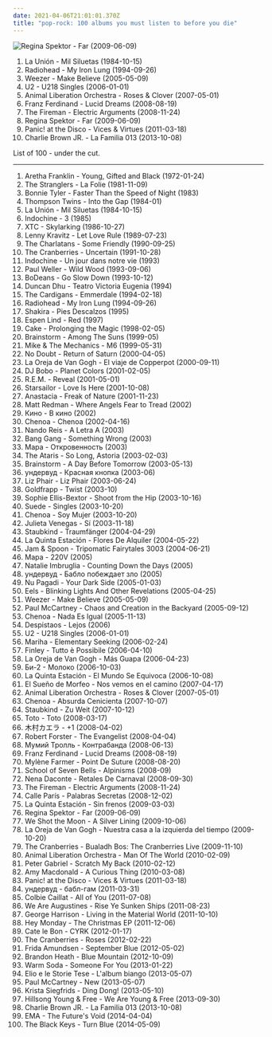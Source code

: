 ```yaml
---
date: 2021-04-06T21:01:01.370Z
title: "pop-rock: 100 albums you must listen to before you die"
---
```

![Regina Spektor - Far (2009-06-09)](http://coverartarchive.org/release/8de3f2da-225f-49de-bb40-7a58e3bb0518/3715735677-500.jpg "Regina Spektor - Far (2009-06-09)")
<ol class="albums">
<li data-cover="https://img.discogs.com/xXsuSSgDoqDQxdNSs4eG5Qbs2Js=/fit-in/600x600/filters:strip_icc():format(jpeg):mode_rgb():quality(90)/discogs-images/R-6867745-1428334370-7374.jpeg.jpg" data-tags="spanish, new wave, spain, españa, pop-rock, movida, iveldie best of 1984, mil siluetas, lobo en paris" role="button">La Unión - Mil Siluetas (1984-10-15)</li>
<li data-cover="http://coverartarchive.org/release/13c58395-5df0-4db3-8513-5c2d87bfbd7c/10359692033-500.jpg" data-tags="alternative rock, rock, radiohead" role="button">Radiohead - My Iron Lung (1994-09-26)</li>
<li data-cover="https://via.placeholder.com/450" data-tags="rock, alternative rock, alternative" role="button">Weezer - Make Believe (2005-05-09)</li>
<li data-cover="http://coverartarchive.org/release/50960a67-c4cc-4845-b722-cf2372d7e5f9/7165424755-500.jpg" data-tags="rock, u2" role="button">U2 - U218 Singles (2006-01-01)</li>
<li data-cover="https://img.discogs.com/d3ASlPbUB-4Mz0OMN5xy-q8QVOg=/fit-in/600x600/filters:strip_icc():format(jpeg):mode_rgb():quality(90)/discogs-images/R-8408730-1476926306-1006.jpeg.jpg" data-tags="chillout, pop, rock, 00s, pop-rock, 00s pop, cheer up, 00s rock, just love it, happy times music, 00s pop-rock" role="button">Animal Liberation Orchestra - Roses & Clover (2007-05-01)</li>
<li data-cover="https://img.discogs.com/Y-Yi_ggmQSrqk6fzQ8ZlIHcG2IA=/fit-in/600x614/filters:strip_icc():format(jpeg):mode_rgb():quality(90)/discogs-images/R-813412-1333386623.jpeg.jpg" data-tags="uk, pop-rock, tom1, coolwench" role="button">Franz Ferdinand - Lucid Dreams (2008-08-19)</li>
<li data-cover="http://coverartarchive.org/release/b191012a-a793-40b7-9bb1-f0adc12b9362/10429296898-500.jpg" data-tags="pop-rock" role="button">The Fireman - Electric Arguments (2008-11-24)</li>
<li data-cover="http://coverartarchive.org/release/8de3f2da-225f-49de-bb40-7a58e3bb0518/3715735677-500.jpg" data-tags="pop, piano, anti-folk, indie, alternative, indie pop, indie rock, 00s" role="button">Regina Spektor - Far (2009-06-09)</li>
<li data-cover="http://coverartarchive.org/release/dafe15c2-5fb9-4a5f-9b12-df031d3b0e9b/2103470066-500.jpg" data-tags="alternative rock" role="button">Panic! at the Disco - Vices & Virtues (2011-03-18)</li>
<li data-cover="http://coverartarchive.org/release/e563292f-5a19-4cf4-87ca-a6820f9dc96e/8566278172-500.jpg" data-tags="alternative rock, reggae, alternative metal, ska punk, male vocalists, pop-rock, skate punk, rap rock" role="button">Charlie Brown JR. - La Familia 013 (2013-10-08)</li>
</ol>
List of 100 - under the cut.
<!-- more -->

_________________

<ol class="albums">
<li data-cover="http://coverartarchive.org/release/6225781f-ffff-3a20-8c9d-cd10f51bc6ac/6114896613-500.jpg" data-tags="soul" role="button">
Aretha Franklin - Young, Gifted and Black (1972-01-24)
</li>
<li data-cover="http://coverartarchive.org/release/c6911b3b-135f-4b7b-a2cc-b90ea1e11ac9/3514546977-500.jpg" data-tags="new wave" role="button">
The Stranglers - La Folie (1981-11-09)
</li>
<li data-cover="http://coverartarchive.org/release/7a9017e4-cd8a-4375-803c-52edb9c173ce/23446264259-500.jpg" data-tags="female vocalists, 80s" role="button">
Bonnie Tyler - Faster Than the Speed of Night (1983)
</li>
<li data-cover="https://img.discogs.com/epAhMLbNQuzlE41v44lQ_rdlVkU=/fit-in/600x593/filters:strip_icc():format(jpeg):mode_rgb():quality(90)/discogs-images/R-8867709-1470425312-2068.jpeg.jpg" data-tags="80s" role="button">
Thompson Twins - Into the Gap (1984-01)
</li>
<li data-cover="https://img.discogs.com/xXsuSSgDoqDQxdNSs4eG5Qbs2Js=/fit-in/600x600/filters:strip_icc():format(jpeg):mode_rgb():quality(90)/discogs-images/R-6867745-1428334370-7374.jpeg.jpg" data-tags="spanish, new wave, spain, españa, pop-rock, movida, iveldie best of 1984, mil siluetas, lobo en paris" role="button">
La Unión - Mil Siluetas (1984-10-15)
</li>
<li data-cover="http://coverartarchive.org/release/9a3e8e67-fd9a-4f34-bd2f-706d1abc5cca/18002840744-500.jpg" data-tags="pop, rock, 80s, new wave, synthpop, male vocalists, pop-rock, france, irack" role="button">
Indochine - 3 (1985)
</li>
<li data-cover="https://img.discogs.com/-JwCORnBzY_8mUfZCG7WP4OKblI=/fit-in/600x598/filters:strip_icc():format(jpeg):mode_rgb():quality(90)/discogs-images/R-2915027-1307085370.jpeg.jpg" data-tags="80s, pop" role="button">
XTC - Skylarking (1986-10-27)
</li>
<li data-cover="https://img.discogs.com/UGLkfyzaC9F8vzuuNd2I-6uWEYA=/fit-in/268x268/filters:strip_icc():format(jpeg):mode_rgb():quality(90)/discogs-images/R-7919633-1528727617-6341.jpeg.jpg" data-tags="rock" role="button">
Lenny Kravitz - Let Love Rule (1989-07-23)
</li>
<li data-cover="http://coverartarchive.org/release/91f744a9-83ff-4136-a570-956284fe0453/26961386827-500.jpg" data-tags="britpop" role="button">
The Charlatans - Some Friendly (1990-09-25)
</li>
<li data-cover="http://coverartarchive.org/release/b2e3f5aa-4c49-4252-ae94-34139dceb9bc/14435804826-500.jpg" data-tags="indie, pop, rock, alternative, post-punk, dream pop, pop-rock, favourite groups" role="button">
The Cranberries - Uncertain (1991-10-28)
</li>
<li data-cover="http://coverartarchive.org/release/2a88f895-0150-4154-9506-034516571d52/1269392161-500.jpg" data-tags="rock, alternative, new wave, pop-rock, chadwick, ailenrocfrancophone" role="button">
Indochine - Un jour dans notre vie (1993)
</li>
<li data-cover="http://coverartarchive.org/release/6b8010bb-37c8-3ffc-9e2c-b446d177b24a/23522526719-500.jpg" data-tags="rock" role="button">
Paul Weller - Wild Wood (1993-09-06)
</li>
<li data-cover="https://img.discogs.com/45eb04efa1b9dab860c60bebc1bf69d223f02605/images/spacer.gif" data-tags="indie, rock, alternative, alternative rock, male vocalists, acoustic rock, pop-rock, wisconsin" role="button">
BoDeans - Go Slow Down (1993-10-12)
</li>
<li data-cover="https://via.placeholder.com/450" data-tags="pop, rock, spanish rock, spanish pop, pop-rock, mis cds" role="button">
Duncan Dhu - Teatro Victoria Eugenia (1994)
</li>
<li data-cover="http://coverartarchive.org/release/6a61d8ff-b26c-39e9-a173-34fd885fd7b4/6866747811-500.jpg" data-tags="pop, rock, alternative, 90s" role="button">
The Cardigans - Emmerdale (1994-02-18)
</li>
<li data-cover="http://coverartarchive.org/release/13c58395-5df0-4db3-8513-5c2d87bfbd7c/10359692033-500.jpg" data-tags="alternative rock, rock, radiohead" role="button">
Radiohead - My Iron Lung (1994-09-26)
</li>
<li data-cover="https://img.discogs.com/qcWBFQFciRaoopm5UMLAcDJCvFY=/fit-in/600x539/filters:strip_icc():format(jpeg):mode_rgb():quality(90)/discogs-images/R-5261605-1402393167-6660.jpeg.jpg" data-tags="spanish, latin, shakira, rock" role="button">
Shakira - Pies Descalzos (1995)
</li>
<li data-cover="https://img.discogs.com/dxsHVHRo_Sghkw02qqK1PrYCJ9w=/fit-in/600x588/filters:strip_icc():format(jpeg):mode_rgb():quality(90)/discogs-images/R-1432349-1308421199.jpeg.jpg" data-tags="pop, memories, pop-rock, voices, 90s pop" role="button">
Espen Lind - Red (1997)
</li>
<li data-cover="http://coverartarchive.org/release/d0c81325-1494-4afe-84be-3466f3858ccc/23449580297-500.jpg" data-tags="alternative" role="button">
Cake - Prolonging the Magic (1998-02-05)
</li>
<li data-cover="https://img.discogs.com/2gBTVFHaHax6cvlSgHB6mrcHJdo=/fit-in/593x600/filters:strip_icc():format(jpeg):mode_rgb():quality(90)/discogs-images/R-145564-1306598806.jpeg.jpg" data-tags="pop rock, britpop, pop-rock, maybe, soft-rock, latvia, rockapops, rockopops, marlijs, czalbums" role="button">
Brainstorm - Among The Suns (1999-05)
</li>
<li data-cover="http://coverartarchive.org/release/68489f7c-42d6-4bfc-95c5-92a5b4d8f620/6042571727-500.jpg" data-tags="progressive rock, pop rock, pop-rock, new prog, roxette, mike e the mechanics-m6, llllllll" role="button">
Mike & The Mechanics - M6 (1999-05-31)
</li>
<li data-cover="http://coverartarchive.org/release/babc0460-f5b0-47e9-abae-0b9df6b87deb/14791398017-500.jpg" data-tags="rock, ska" role="button">
No Doubt - Return of Saturn (2000-04-05)
</li>
<li data-cover="http://coverartarchive.org/release/3e1b3d08-3af2-43ac-8010-64a801b45d25/10003126515-500.jpg" data-tags="spanish, pop" role="button">
La Oreja de Van Gogh - El viaje de Copperpot (2000-09-11)
</li>
<li data-cover="http://coverartarchive.org/release/3031e010-91b4-4bf8-82aa-f8b4c8850670/11607872522-500.jpg" data-tags="pop, dance, pop-rock, dance music, male and female, dj bobo, djbobo" role="button">
DJ Bobo - Planet Colors (2001-02-05)
</li>
<li data-cover="http://coverartarchive.org/release/0adf4299-fc93-327f-8bc1-2c6d65bdc507/3113582104-500.jpg" data-tags="alternative, 00s, rock" role="button">
R.E.M. - Reveal (2001-05-01)
</li>
<li data-cover="https://img.discogs.com/E7K2dUvuC731u-MhaenRXESSYbk=/fit-in/600x596/filters:strip_icc():format(jpeg):mode_rgb():quality(90)/discogs-images/R-1320995-1209578279.jpeg.jpg" data-tags="britpop, british" role="button">
Starsailor - Love Is Here (2001-10-08)
</li>
<li data-cover="http://coverartarchive.org/release/5a772b9e-cd00-472a-8e11-fa7c3af82d80/18956006311-500.jpg" data-tags="pop" role="button">
Anastacia - Freak of Nature (2001-11-23)
</li>
<li data-cover="http://coverartarchive.org/release/39c639e7-2a8b-4d1b-97f9-1951124bd724/4739706218-500.jpg" data-tags="pop rock, christian, christian rock, male vocalist, worship, christian pop, pop-rock, praise, praise & worship, modern worship, hillsong, adoration, christian worship, worship praise, matt redman, voci maschili, maschi, maschio, occhi a cuoricino, praise worship, voce maschile, clan gathering 07, worship rock pop, worship praise acoustic, christian male vocals, christian worship acoustic" role="button">
Matt Redman - Where Angels Fear to Tread (2002)
</li>
<li data-cover="https://img.discogs.com/DusyygILGPaDWpMVey1yAmzAico=/fit-in/600x526/filters:strip_icc():format(jpeg):mode_rgb():quality(90)/discogs-images/R-985684-1485355446-4169.jpeg.jpg" data-tags="soundtrack, pop, rock, instrumental, 80s, russian, pop-rock, russian rock, red wave" role="button">
Кино - В кино (2002)
</li>
<li data-cover="https://img.discogs.com/vtuIOZ-FxtU3-rJ3wi1LLWMNTEo=/fit-in/600x600/filters:strip_icc():format(jpeg):mode_rgb():quality(90)/discogs-images/R-2806149-1493075038-7360.jpeg.jpg" data-tags="spanish, dance-pop, r&b, pop-rock, fado" role="button">
Chenoa - Chenoa (2002-04-16)
</li>
<li data-cover="http://coverartarchive.org/release/6d722359-15e0-4691-8223-9e10a77265df/4672052519-500.jpg" data-tags="brazilian, pop-rock" role="button">
Nando Reis - A Letra A (2003)
</li>
<li data-cover="http://coverartarchive.org/release/994e2eae-daf6-4428-a109-08ee24226397/7204386247-500.jpg" data-tags="trip-hop, icelandic" role="button">
Bang Gang - Something Wrong (2003)
</li>
<li data-cover="http://coverartarchive.org/release/dd729d06-09cc-49dc-8bc7-e09fd3006248/27801265989-500.jpg" data-tags="pop-rock, russian rock" role="button">
Мара - Откровенность (2003)
</li>
<li data-cover="http://coverartarchive.org/release/d3cf2f17-2dd6-4dcc-92bc-00d1fd4ec509/4809733267-500.jpg" data-tags="rock, punk rock, pop punk, alternative" role="button">
The Ataris - So Long, Astoria (2003-02-03)
</li>
<li data-cover="http://coverartarchive.org/release/d57d9453-0ede-4ee3-b666-17402b1d449f/19421884197-500.jpg" data-tags="pop-rock" role="button">
Brainstorm - A Day Before Tomorrow (2003-05-13)
</li>
<li data-cover="https://img.discogs.com/2SHWUIZlhwNj6WRoKx-RaQVqV4s=/fit-in/600x529/filters:strip_icc():format(jpeg):mode_rgb():quality(90)/discogs-images/R-2434811-1283867539.jpeg.jpg" data-tags="pop-rock" role="button">
ундервуд - Красная кнопка (2003-06)
</li>
<li data-cover="https://img.discogs.com/LWJ-AKum2NOXPYjc0WBwPF-S9GM=/fit-in/300x300/filters:strip_icc():format(jpeg):mode_rgb():quality(90)/discogs-images/R-1966844-1330288157.jpeg.jpg" data-tags="rock" role="button">
Liz Phair - Liz Phair (2003-06-24)
</li>
<li data-cover="https://via.placeholder.com/450" data-tags="electronic, electronica, trip-hop, 80s, uk, electro, synth pop, england, trip hop, synthpop, triphop, pop-rock, bath, synth-pop, west country, primary, south west, groove-y" role="button">
Goldfrapp - Twist (2003-10)
</li>
<li data-cover="http://coverartarchive.org/release/a0780eda-0c5e-46ef-b7cf-6f4d4eeca1a6/7107828358-500.jpg" data-tags="electronic, dance, disco" role="button">
Sophie Ellis-Bextor - Shoot from the Hip (2003-10-16)
</li>
<li data-cover="http://coverartarchive.org/release/1afe7e41-7c77-4e13-90e5-f170404ad3df/13703071855-500.jpg" data-tags="alternative, brit-pop, alternative britpop, alternative rock, 90s" role="button">
Suede - Singles (2003-10-20)
</li>
<li data-cover="https://img.discogs.com/IlgiVp_n_8wjKnaMA7X5hpFPa_Q=/fit-in/600x535/filters:strip_icc():format(jpeg):mode_rgb():quality(90)/discogs-images/R-2769793-1474890938-8871.jpeg.jpg" data-tags="spanish, pop-rock, spanish-pop, chenoa" role="button">
Chenoa - Soy Mujer (2003-10-20)
</li>
<li data-cover="https://img.discogs.com/mDgqGCHtS5QcIjLslTumzElfVQ8=/fit-in/200x179/filters:strip_icc():format(jpeg):mode_rgb():quality(90)/discogs-images/R-347070-1307145634.jpeg.jpg" data-tags="spanish, latin, mexico, spanish rock, alternative pop, pop-rock, latin pop, mexican, latin grammy nominated, my whole damn collection, julietta venegas okay" role="button">
Julieta Venegas - Sí (2003-11-18)
</li>
<li data-cover="http://coverartarchive.org/release/cdcf0864-76b7-40df-a6e4-ef14490d4a69/11424942573-500.jpg" data-tags="pop, rock, deutsch, deutschrock, german, pop-rock, deutschpop, staubkind" role="button">
Staubkind - Traumfänger (2004-04-29)
</li>
<li data-cover="https://via.placeholder.com/450" data-tags="pop-rock, latin pop" role="button">
La Quinta Estación - Flores De Alquiler (2004-05-22)
</li>
<li data-cover="http://coverartarchive.org/release/ab5d41ff-49f0-4bc4-946f-4ce1a150c1fc/21036061433-500.jpg" data-tags="chillout, rock, kolla upp, techno, lounge, melancholy, pop-rock, depressive" role="button">
Jam & Spoon - Tripomatic Fairytales 3003 (2004-06-21)
</li>
<li data-cover="http://coverartarchive.org/release/c0f52241-5551-4afa-8249-fd2734eb51c8/27793502182-500.jpg" data-tags="pop-rock, russian rock" role="button">
Мара - 220V (2005)
</li>
<li data-cover="https://img.discogs.com/gWFyjWkLviBQ9l-TDlEN58Gw2hk=/fit-in/455x455/filters:strip_icc():format(jpeg):mode_rgb():quality(90)/discogs-images/R-2659818-1295384136.jpeg.jpg" data-tags="pop, female vocalists" role="button">
Natalie Imbruglia - Counting Down the Days (2005)
</li>
<li data-cover="http://coverartarchive.org/release/94ac09cb-b36d-46fe-9434-4b11b097db06/18394460007-500.jpg" data-tags="alternative, pop-rock, russian rock" role="button">
ундервуд - Бабло побеждает зло (2005)
</li>
<li data-cover="https://img.discogs.com/IA_I1mVffNZ58EgJUbWdEMkuam8=/fit-in/600x600/filters:strip_icc():format(jpeg):mode_rgb():quality(90)/discogs-images/R-575740-1396380075-7379.jpeg.jpg" data-tags="pop, alternative rock, pop rock, female vocal, pop-rock" role="button">
Nu Pagadi - Your Dark Side (2005-01-03)
</li>
<li data-cover="http://coverartarchive.org/release/6c6156f9-38a0-3183-85e8-df6432517dca/4207186910-500.jpg" data-tags="alternative, indie pop, alternative rock" role="button">
Eels - Blinking Lights And Other Revelations (2005-04-25)
</li>
<li data-cover="https://via.placeholder.com/450" data-tags="rock, alternative rock, alternative" role="button">
Weezer - Make Believe (2005-05-09)
</li>
<li data-cover="https://img.discogs.com/I_IpnXh9HEDOxqIngSw00LfkjKE=/fit-in/600x535/filters:strip_icc():format(jpeg):mode_rgb():quality(90)/discogs-images/R-9857184-1488751501-9893.jpeg.jpg" data-tags="classic rock, rock, 00s" role="button">
Paul McCartney - Chaos and Creation in the Backyard (2005-09-12)
</li>
<li data-cover="http://coverartarchive.org/release/9090468f-a561-45d5-95bb-2a5977526a70/21600972569-500.jpg" data-tags="spanish, pop-rock" role="button">
Chenoa - Nada Es Igual (2005-11-13)
</li>
<li data-cover="http://coverartarchive.org/release/77ea5ec9-5f5c-45bd-a55e-212fbf851a35/7459284654-500.jpg" data-tags="spanish, pop-rock, jota, albums i own on cd, despistaos" role="button">
Despistaos - Lejos (2006)
</li>
<li data-cover="http://coverartarchive.org/release/50960a67-c4cc-4845-b722-cf2372d7e5f9/7165424755-500.jpg" data-tags="rock, u2" role="button">
U2 - U218 Singles (2006-01-01)
</li>
<li data-cover="https://img.discogs.com/U-MJoPJN7gtejFJR-KOSlOrFa88=/fit-in/240x240/filters:strip_icc():format(jpeg):mode_rgb():quality(90)/discogs-images/R-1028564-1185794158.jpeg.jpg" data-tags="german, 00s, pop-rock" role="button">
Mariha - Elementary Seeking (2006-02-24)
</li>
<li data-cover="http://coverartarchive.org/release/9fc2ed71-2372-4eca-ac16-595f70e64f04/1683714888-500.jpg" data-tags="pop, rock, pop rock, pop punk, pop-rock, poprock, hardpop, merda" role="button">
Finley - Tutto è Possibile (2006-04-10)
</li>
<li data-cover="http://coverartarchive.org/release/caa1171e-b5e0-48d5-b5cd-8ce4da9ccf88/4507805073-500.jpg" data-tags="female vocalist, pop-rock, 2000s" role="button">
La Oreja de Van Gogh - Más Guapa (2006-04-23)
</li>
<li data-cover="https://img.discogs.com/JX4qHWPHttRE2JBYKJbcnqW9a0Q=/fit-in/600x600/filters:strip_icc():format(jpeg):mode_rgb():quality(90)/discogs-images/R-8195889-1507216029-3217.jpeg.jpg" data-tags="rock, alternative, pop-rock, russian rock" role="button">
Би-2 - Молоко (2006-10-03)
</li>
<li data-cover="http://coverartarchive.org/release/d73b9575-a126-48b2-bed0-e4736c88f5c8/10167956151-500.jpg" data-tags="pop-rock, latin pop" role="button">
La Quinta Estación - El Mundo Se Equivoca (2006-10-08)
</li>
<li data-cover="http://coverartarchive.org/release/c0c3e343-4ad3-4551-8dc7-9bee366d537b/10194948769-500.jpg" data-tags="spanish, folk, celtic, pop-rock, conchi" role="button">
El Sueño de Morfeo - Nos vemos en el camino (2007-04-17)
</li>
<li data-cover="https://img.discogs.com/d3ASlPbUB-4Mz0OMN5xy-q8QVOg=/fit-in/600x600/filters:strip_icc():format(jpeg):mode_rgb():quality(90)/discogs-images/R-8408730-1476926306-1006.jpeg.jpg" data-tags="chillout, pop, rock, 00s, pop-rock, 00s pop, cheer up, 00s rock, just love it, happy times music, 00s pop-rock" role="button">
Animal Liberation Orchestra - Roses & Clover (2007-05-01)
</li>
<li data-cover="https://img.discogs.com/hkRBEmiizqwHJfmHOuSUBuFlFHM=/fit-in/600x590/filters:strip_icc():format(jpeg):mode_rgb():quality(90)/discogs-images/R-5228379-1486413422-9331.jpeg.jpg" data-tags="spanish, pop, pop-rock, jonas brothers, spanisch pop, absurda cenicienta chenoa" role="button">
Chenoa - Absurda Cenicienta (2007-10-07)
</li>
<li data-cover="http://coverartarchive.org/release/639a1ad9-006c-4c44-9575-f446bf93994a/11322620563-500.jpg" data-tags="pop, rock, deutsch, deutschrock, german, pop-rock, deutschpop, staubkind" role="button">
Staubkind - Zu Weit (2007-10-12)
</li>
<li data-cover="http://coverartarchive.org/release/45038c35-32de-4256-b41b-c2a20cac826f/13758380977-500.jpg" data-tags="rock" role="button">
Toto - Toto (2008-03-17)
</li>
<li data-cover="http://coverartarchive.org/release/52125d58-2eaf-4ac8-a0da-683654b33856/4008009610-500.jpg" data-tags="j-rock, pop-rock, j-pop, kaela" role="button">
木村カエラ - +1 (2008-04-02)
</li>
<li data-cover="http://coverartarchive.org/release/364e47a3-1666-317a-9980-2ffc475a1814/2475984986-500.jpg" data-tags="rock, singer-songwriter, pop-rock" role="button">
Robert Forster - The Evangelist (2008-04-04)
</li>
<li data-cover="http://coverartarchive.org/release/643d5214-7ca4-4419-8465-f67c86eaef5b/10070958476-500.jpg" data-tags="pop-rock" role="button">
Мумий Тролль - Контрабанда (2008-06-13)
</li>
<li data-cover="https://img.discogs.com/Y-Yi_ggmQSrqk6fzQ8ZlIHcG2IA=/fit-in/600x614/filters:strip_icc():format(jpeg):mode_rgb():quality(90)/discogs-images/R-813412-1333386623.jpeg.jpg" data-tags="uk, pop-rock, tom1, coolwench" role="button">
Franz Ferdinand - Lucid Dreams (2008-08-19)
</li>
<li data-cover="https://img.discogs.com/oT3kqpCSdKyBDBrlXht_-sEp190=/fit-in/470x415/filters:strip_icc():format(jpeg):mode_rgb():quality(90)/discogs-images/R-6851137-1427979077-9579.jpeg.jpg" data-tags="french, pop" role="button">
Mylène Farmer - Point De Suture (2008-08-20)
</li>
<li data-cover="https://img.discogs.com/rmPNjIDW0HMABn_H6aEqd5CVZlw=/fit-in/600x556/filters:strip_icc():format(jpeg):mode_rgb():quality(90)/discogs-images/R-1513679-1225289551.jpeg.jpg" data-tags="dream pop, shoegaze" role="button">
School of Seven Bells - Alpinisms (2008-09)
</li>
<li data-cover="http://coverartarchive.org/release/533fb246-8a8c-477e-afff-4b748ca31819/6355263327-500.jpg" data-tags="spanish, pop-rock, discos 2009" role="button">
Nena Daconte - Retales De Carnaval (2008-09-30)
</li>
<li data-cover="http://coverartarchive.org/release/b191012a-a793-40b7-9bb1-f0adc12b9362/10429296898-500.jpg" data-tags="pop-rock" role="button">
The Fireman - Electric Arguments (2008-11-24)
</li>
<li data-cover="http://coverartarchive.org/release/b3ce19d5-5e09-45c5-8774-c10cd40439fe/18260514833-500.jpg" data-tags="spanish, pop-rock" role="button">
Calle París - Palabras Secretas (2008-12-02)
</li>
<li data-cover="http://coverartarchive.org/release/9b898976-f6a4-486c-a603-f22bdef901f4/10167948796-500.jpg" data-tags="pop-rock, latin pop, grammy nominated" role="button">
La Quinta Estación - Sin frenos (2009-03-03)
</li>
<li data-cover="http://coverartarchive.org/release/8de3f2da-225f-49de-bb40-7a58e3bb0518/3715735677-500.jpg" data-tags="pop, piano, anti-folk, indie, alternative, indie pop, indie rock, 00s" role="button">
Regina Spektor - Far (2009-06-09)
</li>
<li data-cover="http://coverartarchive.org/release/75a2f35b-005b-480c-860e-4d739428a161/11656276986-500.jpg" data-tags="rock, piano rock, pop-rock, piano-rock" role="button">
We Shot the Moon - A Silver Lining (2009-10-06)
</li>
<li data-cover="http://coverartarchive.org/release/c246865b-cc2a-4cea-8da1-9e70f0e84971/4507827521-500.jpg" data-tags="spanish, compilation, pop-rock" role="button">
La Oreja de Van Gogh - Nuestra casa a la izquierda del tiempo (2009-10-20)
</li>
<li data-cover="http://coverartarchive.org/release/7837982e-4693-469b-b056-b1cacc9c1120/1386595373-500.jpg" data-tags="rock, alternative, folk, live, celtic, pop-rock" role="button">
The Cranberries - Bualadh Bos: The Cranberries Live (2009-11-10)
</li>
<li data-cover="https://img.discogs.com/zttio9M_6x8Cjvrk9JRpqKiKgss=/fit-in/600x600/filters:strip_icc():format(jpeg):mode_rgb():quality(90)/discogs-images/R-5658405-1502040951-5998.jpeg.jpg" data-tags="chillout, pop, rock, usa, american, pop-rock, 10s, cheer up, just love it, happy times music, 10s pop, 10s rock, 10s pop-rock" role="button">
Animal Liberation Orchestra - Man Of The World (2010-02-09)
</li>
<li data-cover="https://img.discogs.com/-8aBOmFQ8fB3TokkT7RCF20_3uk=/fit-in/471x468/filters:strip_icc():format(jpeg):mode_rgb():quality(90)/discogs-images/R-7332044-1439106554-9938.jpeg.jpg" data-tags="singer-songwriter, rock" role="button">
Peter Gabriel - Scratch My Back (2010-02-12)
</li>
<li data-cover="http://coverartarchive.org/release/247b99d1-fad8-4720-a206-f967e94a8670/6252082859-500.jpg" data-tags="pop, indie, female vocalists" role="button">
Amy Macdonald - A Curious Thing (2010-03-08)
</li>
<li data-cover="http://coverartarchive.org/release/dafe15c2-5fb9-4a5f-9b12-df031d3b0e9b/2103470066-500.jpg" data-tags="alternative rock" role="button">
Panic! at the Disco - Vices & Virtues (2011-03-18)
</li>
<li data-cover="http://coverartarchive.org/release/6de24889-6161-4fb8-b767-1d0f1e4a0234/18394375968-500.jpg" data-tags="indie, rock, alternative, britpop, pop-rock, russian rock" role="button">
ундервуд - бабл-гам (2011-03-31)
</li>
<li data-cover="http://coverartarchive.org/release/098d397a-6528-4a84-b282-14d19c02e647/5129304980-500.jpg" data-tags="pop, folk, acoustic" role="button">
Colbie Caillat - All of You (2011-07-08)
</li>
<li data-cover="https://img.discogs.com/hxifDw2Ax_1r2UZRnikZj514wh0=/fit-in/600x600/filters:strip_icc():format(jpeg):mode_rgb():quality(90)/discogs-images/R-3505138-1333096610.jpeg.jpg" data-tags="rock" role="button">
We Are Augustines - Rise Ye Sunken Ships (2011-08-23)
</li>
<li data-cover="http://coverartarchive.org/release/e0b20aa8-206f-4ebd-8553-329b37848ab2/8320859136-500.jpg" data-tags="70s, george harrison, classic rock" role="button">
George Harrison - Living in the Material World (2011-10-10)
</li>
<li data-cover="https://via.placeholder.com/450" data-tags="pop-rock, holiday" role="button">
Hey Monday - The Christmas EP (2011-12-06)
</li>
<li data-cover="https://img.discogs.com/GUoCCzfOJQB-n77n93hyLFoMGOQ=/fit-in/600x600/filters:strip_icc():format(jpeg):mode_rgb():quality(90)/discogs-images/R-3388725-1337018898-7939.jpeg.jpg" data-tags="indie rock, singer-songwriter, pop-rock" role="button">
Cate le Bon - CYRK (2012-01-17)
</li>
<li data-cover="https://img.discogs.com/UciUWwL97M2MzkIQqhscupJrTJc=/fit-in/600x465/filters:strip_icc():format(jpeg):mode_rgb():quality(90)/discogs-images/R-1544697-1337205321-2730.jpeg.jpg" data-tags="indie, rock, alternative rock" role="button">
The Cranberries - Roses (2012-02-22)
</li>
<li data-cover="https://img.discogs.com/fskYFtfvij_mjNULnzWw9nznpPc=/fit-in/600x597/filters:strip_icc():format(jpeg):mode_rgb():quality(90)/discogs-images/R-4264327-1360102659-9583.jpeg.jpg" data-tags="pop, pop-rock" role="button">
Frida Amundsen - September Blue (2012-05-02)
</li>
<li data-cover="http://coverartarchive.org/release/1e5260c5-f531-4c88-9f9b-f69f5ea79e2d/5847778469-500.jpg" data-tags="pop, country, christian, male vocalists, pop-rock" role="button">
Brandon Heath - Blue Mountain (2012-10-09)
</li>
<li data-cover="https://img.discogs.com/xxqhUgdTJUPAwml1_4aelbZsKrg=/fit-in/600x596/filters:strip_icc():format(jpeg):mode_rgb():quality(90)/discogs-images/R-4213521-1565840160-4129.jpeg.jpg" data-tags="pop-rock, wfmu heavily played records" role="button">
Warm Soda - Someone For You (2013-01-22)
</li>
<li data-cover="https://img.discogs.com/vxnypX99rGaygnTVAML3TZn-UMI=/fit-in/600x594/filters:strip_icc():format(jpeg):mode_rgb():quality(90)/discogs-images/R-2759375-1487103628-7538.jpeg.jpg" data-tags="pop, rock, pop rock, male vocalist, male vocalists, pop-rock, 10s, 2010s, italian pop, italian rock, italiana, rock italiano, basso, elio e le storie tese, voci maschili, maschi, maschio, italian pop rock, pop italiano, elio, divertente, voce femminile, faso, christian meyer, voci femminili, italian pop-rock, pop italiana, voce maschile, rocco tanica, basso elettrico, bassista, cesareo, pop rock italiano, pop-rock italiano, pop rock italiana, pop-rock italiana" role="button">
Elio e le Storie Tese - L'album biango (2013-05-07)
</li>
<li data-cover="https://img.discogs.com/Oc0Sr1Sgb7jzPPHwgi8-qdEI35c=/fit-in/593x392/filters:strip_icc():format(jpeg):mode_rgb():quality(90)/discogs-images/R-4032234-1353063798-7870.jpeg.jpg" data-tags="rock" role="button">
Paul McCartney - New (2013-05-07)
</li>
<li data-cover="https://img.discogs.com/vxRcuz7UEF2YB30hWzM27CO22lc=/fit-in/600x600/filters:strip_icc():format(jpeg):mode_rgb():quality(90)/discogs-images/R-4568218-1434813554-5991.jpeg.jpg" data-tags="dance, pop-rock" role="button">
Krista Siegfrids - Ding Dong! (2013-05-10)
</li>
<li data-cover="http://coverartarchive.org/release/7922d605-4700-4f7f-a4cb-4329a14a852c/6602596088-500.jpg" data-tags="electropop, pop, christian, pop-rock, praise" role="button">
Hillsong Young & Free - We Are Young & Free (2013-09-30)
</li>
<li data-cover="http://coverartarchive.org/release/e563292f-5a19-4cf4-87ca-a6820f9dc96e/8566278172-500.jpg" data-tags="alternative rock, reggae, alternative metal, ska punk, male vocalists, pop-rock, skate punk, rap rock" role="button">
Charlie Brown JR. - La Familia 013 (2013-10-08)
</li>
<li data-cover="https://img.discogs.com/C5cPvfVvQcfRgChptE_apUjWi6Y=/fit-in/600x600/filters:strip_icc():format(jpeg):mode_rgb():quality(90)/discogs-images/R-5543434-1398245863-5962.jpeg.jpg" data-tags="2014: albums" role="button">
EMA - The Future's Void (2014-04-04)
</li>
<li data-cover="http://coverartarchive.org/release/5bde1d21-eff2-4a6a-8e50-de9fd2051520/9200442958-500.jpg" data-tags="blues rock, rock, indie rock" role="button">
The Black Keys - Turn Blue (2014-05-09)
</li>
</ol>